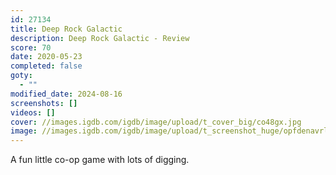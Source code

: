 ```yaml
---
id: 27134
title: Deep Rock Galactic
description: Deep Rock Galactic - Review
score: 70
date: 2020-05-23
completed: false
goty:
  - ""
modified_date: 2024-08-16
screenshots: []
videos: []
cover: //images.igdb.com/igdb/image/upload/t_cover_big/co48gx.jpg
image: //images.igdb.com/igdb/image/upload/t_screenshot_huge/opfdenavrlhl9lt0iupc.jpg
---
```

A fun little co-op game with lots of digging.